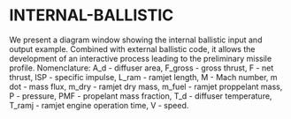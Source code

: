 # INTERNAL-BALLISTIC
We present a diagram window showing the internal ballistic input and output example. Combined with external ballistic code, it allows the development of an interactive process leading to the preliminary missile profile.
Nomenclature:
A_d - diffuser area,
F_gross - gross thrust,
F - net thrust,
ISP - specific impulse,
L_ram - ramjet length,
M - Mach number,
m dot - mass flux,
m_dry - ramjet dry mass,
m_fuel - ramjet proppelant mass,
P - pressure,
PMF - propelant mass fraction,
T_d - diffuser temperature,
T_ramj - ramjet engine operation time,
V - speed.

